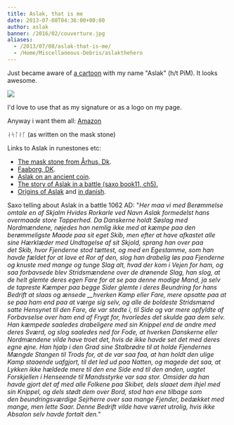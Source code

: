 ```yaml
---
title: Aslak, that is me
date: 2013-07-08T04:36:00+00:00
author: aslak
banner: /2016/02/couverture.jpg
aliases:
  - /2013/07/08/aslak-that-is-me/
  - /Home/Miscellaneous-Debris/aslakthehero
---
```

Just became aware of [a cartoon](http://aslak-bd.blogspot.com/) with my name "Aslak" (h/t PiM). It looks awesome.
  
![](/2016/02/LOGO20ASLAK20EFFET-petit.png)
  
I'd love to use that as my signature or as a logo on my page.
  
Anyway i want them all: [Amazon](http://www.amazon.fr/livres/dp/2756015997)

ᛅᛋᛚᛅᚴ (as written on the mask stone)

Links to Aslak in runestones etc:

  * [The mask stone from Århus, Dk](http://runer.ku.dk/VisGenstand.aspx?Titel=%C3%85rhus-sten_3).
  * [Faaborg, DK](http://runer.ku.dk/VisGenstand.aspx?Titel=Faaborg-sten).
  * [Aslak on an ancient coin](http://www2.gribskovgymnasium.dk/fs/www_SvendS/M%C3%B8nten.html).
  * [The story of Aslak in a battle (saxo book11, ch5).](http://www.jomsborg.eu/Saxobog11.pdf)
  * [Origins of Aslak](http://en.wikipedia.org/wiki/%C3%81sleikr) and [in danish](http://www.navnebetydning.dk/drengenavn/Aslak.shtml).

Saxo telling about Aslak in a battle 1062 AD: "_Her maa vi med Berømmelse omtale en af Skjalm Hvides Rorkarle ved Navn Aslak formedelst hans overmaade store Tapperhed. Da Danskerne holdt Søslag med Nordmændene, nøjedes han nemlig ikke med at kæmpe paa den berømmeligste Maade paa sit eget Skib, men efter at have afkastet alle sine Hærklæder med Undtagelse af sit Skjold, sprang han over paa det Skib, hvor Fjenderne stod tættest, og med en Egestamme, som han havde fældet for at lave et Ror af den, slog han drabelig løs paa Fjenderne og knuste med mange og tunge Slag alt, hvad der kom i Vejen for ham, og saa forbavsede blev Stridsmændene over de drønende Slag, han slog, at de helt glemte deres egen Fare for at se paa denne modige Mand, ja selv de tapreste Kæmper paa begge Sider glemte i deres Beundring for hans Bedrift at slaas og ænsede __hverken Kamp eller Fare, mere opsatte paa at se paa ham end paa at værge sig selv, og alle de boldeste Stridsmænd satte Hensynet til den Fare, de var stedte i, til Side og var mere opfyldte af Forbavselse over ham end af Frygt for, hvorledes det skulde gaa dem selv. Han kæmpede saaledes drabeligere med sin Knippel end de andre med deres Sværd, og slog saaledes ned for Fode, at hverken Danskerne eller Nordmændene vilde have troet det, hvis de ikke havde set det med deres egne øjne. Han hjalp i den Grad sine Stalbrødre til at holde Fjendernes Mængde Stangen til Trods for, at de var saa faa, at han holdt den ulige Kamp staaende uafgjort, til det led ud paa Natten, og magede det saa, at Lykken ikke hældede mere til den ene Side end til den anden, uagtet Forskjellen i Henseende til Mandsstyrke var saa stor. Omsider da han havde gjort det af med alle Folkene paa Skibet, dels slaaet dem ihjel med sin Knippel, og dels stødt dem over Bord, stod han ene tilbage som den beundringsværdige Sejrherre over saa mange Fjender, bedækket med mange, men lette Saar. Denne Bedrift vilde have været utrolig, hvis ikke Absalon selv havde fortalt den._"

